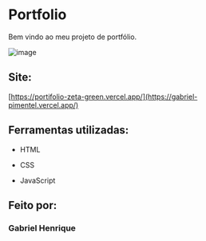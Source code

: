 # Portfolio

Bem vindo ao meu projeto de portfólio.

![image](https://github.com/GroundWave96/GP-Portfolio/assets/54560401/cb7799d7-386e-4ff2-8335-6398c889e5a4)

## Site:

[https://portifolio-zeta-green.vercel.app/](https://gabriel-pimentel.vercel.app/)

## Ferramentas utilizadas:

* HTML

* CSS

* JavaScript

## Feito por:

### Gabriel Henrique
